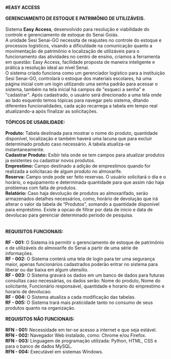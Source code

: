 <b>#EASY ACCESS</b><br>
<br>
<b>GERENCIAMENTO DE ESTOQUE E PATRIMÔNIO DE UTILIZÁVEIS.</b><br>
<br>
Sistema <b>Easy Access</b>, desenvolvido para resolução e viabilidade do controle e gerenciamento de estoque do Senai Goiás.<br>
A unidade Sesi Senai-GO necessita de reajustes no controle do estoque e processos logísticos, visando a dificuldade na comunicação quanto a movimentação de patrimônio e localização de utilizáveis para o funcionamento das atividades no centro de ensino, criamos a ferramenta em questão: Easy Access, facilidade proposta de maneira inteligente e prática a resolução ideal ao nível Senai.<br>
O sistema criado funciona como um gerenciador logístico para a instituição Sesi Senai-GO, controlará o estoque dos materiais escolares, há uma página inicial com um login utilizando uma senha padrão para acessar o sistema, também na tela inicial há campos de "esqueci a senha" e "cadastrar". Após cadastrado, o usuário será direcionado a uma tela onde ao lado esquerdo temos tópicas para navegar pelo sistema, ditando diferentes funcionalidades, cada ação recarrega a tabela em tempo real atualizando-a após finalizar as solicitações.<br>
<br>
<b>TÓPICOS DE USABILIDADE:</b>
<br>
<br>
<b>Produto:</b> Tabela destinada para mostrar o nome do produto, quantidade disponível, localização e também haverá uma lacuna que para excluir determinado produto caso necessário. A tabela atualiza-se instantaneamente.<br>
<b>Cadastrar Produto:</b> Exibir tela onde se tem campos para atualizar produtos ja existentes ou cadastrar novos produtos.<br>
<b>Emprestimo:</b> Campo destinado a adição de emprestimos quando for realizada a solicitacao de algum produto no almoxarife.<br>
<b>Reserva:</b> Campo onde pode ser feito reservas. O usuário solicitará o dia e o horário, o equipamento e determinada quantidade para que assim não haja problemas com falta de produtos.<br>
<b>Relatório:</b> Caso haja devolução de produtos ao almoxarifado, serão armazenados detalhes necessários, como, horário de devolução que irá alterar o valor da tabela de “Produtos”, somando a quantidade disponível para empréstimo. Existe a opcao de filtrar por data de inicio e data de devolucao para gerenciar determinado periodo de pesquisa.<br>
<br>
<br>
<b>REQUISITOS FUNCIONAIS:</b><br>
<br>
<b>RF - 001:</b> O Sistema irá permitir o gerenciamento de estoque de patrimônio e de utilizáveis do almoxarife do Senai a partir de uma série de informações.
<br>
<b>RF - 002:</b> O Sistema conterá uma tela de login para ter uma segurança maior, apenas funcionários cadastrados poderão entrar no sistema para liberar ou dar baixa em algum utensílio.
<br>
<b>RF - 003:</b> O Sistema gravará os dados em um banco de dados para futuras consultas caso necessárias, os dados serão: Nome do produto, Nome do solicitante, Funcionário responsável, quantidade e horario do emprestimo e horario de devolucao.
<br>
<b>RF - 004:</b> O Sistema atualiza a cada modificação das tabelas.
<br>
<b>RF - 005:</b> O Sistema trará mais praticidade  tanto no consumo de seus produtos quanto na organização.
<br>
<br>
<b>REQUISITOS NÃO FUNCIONAIS:</b>
<br>
<br>
<b>RFN - 001:</b> Necessidade em ter-se acesso a internet e que seja estável.
<br>
<b>RFN - 002:</b> Navegador Web instalado, como: Chrome e/ou Firefox.
<br>
<b>RFN - 003:</b> Linguagem de programação utilizada: Python, HTML, CSS e para o banco de dados MySQL.
<br>
<b>RFN - 004:</b> Executável em sistemas Windows.
